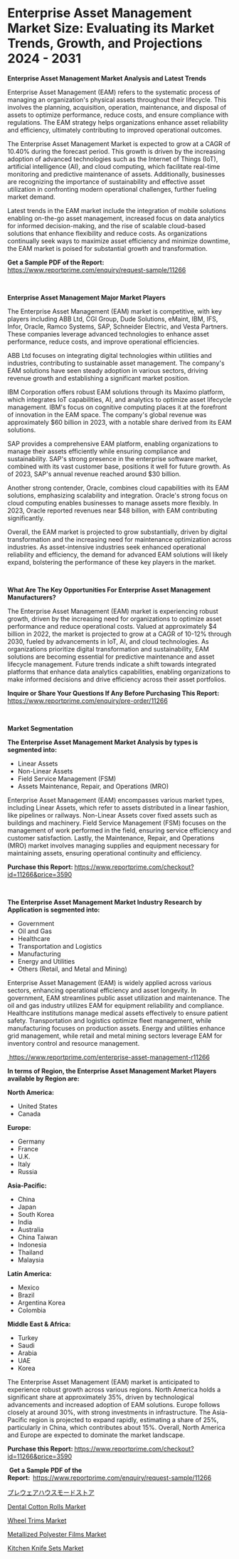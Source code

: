 <p><h1>Enterprise Asset Management Market Size: Evaluating its Market Trends, Growth, and Projections 2024 - 2031</h1></p><p><strong>Enterprise Asset Management Market Analysis and Latest Trends</strong></p>
<p><p>Enterprise Asset Management (EAM) refers to the systematic process of managing an organization's physical assets throughout their lifecycle. This involves the planning, acquisition, operation, maintenance, and disposal of assets to optimize performance, reduce costs, and ensure compliance with regulations. The EAM strategy helps organizations enhance asset reliability and efficiency, ultimately contributing to improved operational outcomes.</p><p>The Enterprise Asset Management Market is expected to grow at a CAGR of 10.40% during the forecast period. This growth is driven by the increasing adoption of advanced technologies such as the Internet of Things (IoT), artificial intelligence (AI), and cloud computing, which facilitate real-time monitoring and predictive maintenance of assets. Additionally, businesses are recognizing the importance of sustainability and effective asset utilization in confronting modern operational challenges, further fueling market demand.</p><p>Latest trends in the EAM market include the integration of mobile solutions enabling on-the-go asset management, increased focus on data analytics for informed decision-making, and the rise of scalable cloud-based solutions that enhance flexibility and reduce costs. As organizations continually seek ways to maximize asset efficiency and minimize downtime, the EAM market is poised for substantial growth and transformation.</p></p>
<p><strong>Get a Sample PDF of the Report:&nbsp;</strong> <a href="https://www.reportprime.com/enquiry/request-sample/11266">https://www.reportprime.com/enquiry/request-sample/11266</a></p>
<p>&nbsp;</p>
<p><strong>Enterprise Asset Management Major Market Players</strong></p>
<p><p>The Enterprise Asset Management (EAM) market is competitive, with key players including ABB Ltd, CGI Group, Dude Solutions, eMaint, IBM, IFS, Infor, Oracle, Ramco Systems, SAP, Schneider Electric, and Vesta Partners. These companies leverage advanced technologies to enhance asset performance, reduce costs, and improve operational efficiencies.</p><p>ABB Ltd focuses on integrating digital technologies within utilities and industries, contributing to sustainable asset management. The company's EAM solutions have seen steady adoption in various sectors, driving revenue growth and establishing a significant market position.</p><p>IBM Corporation offers robust EAM solutions through its Maximo platform, which integrates IoT capabilities, AI, and analytics to optimize asset lifecycle management. IBM's focus on cognitive computing places it at the forefront of innovation in the EAM space. The company's global revenue was approximately $60 billion in 2023, with a notable share derived from its EAM solutions.</p><p>SAP provides a comprehensive EAM platform, enabling organizations to manage their assets efficiently while ensuring compliance and sustainability. SAP's strong presence in the enterprise software market, combined with its vast customer base, positions it well for future growth. As of 2023, SAP's annual revenue reached around $30 billion.</p><p>Another strong contender, Oracle, combines cloud capabilities with its EAM solutions, emphasizing scalability and integration. Oracle's strong focus on cloud computing enables businesses to manage assets more flexibly. In 2023, Oracle reported revenues near $48 billion, with EAM contributing significantly.</p><p>Overall, the EAM market is projected to grow substantially, driven by digital transformation and the increasing need for maintenance optimization across industries. As asset-intensive industries seek enhanced operational reliability and efficiency, the demand for advanced EAM solutions will likely expand, bolstering the performance of these key players in the market.</p></p>
<p>&nbsp;</p>
<p><strong>What Are The Key Opportunities For Enterprise Asset Management Manufacturers?</strong></p>
<p><p>The Enterprise Asset Management (EAM) market is experiencing robust growth, driven by the increasing need for organizations to optimize asset performance and reduce operational costs. Valued at approximately $4 billion in 2022, the market is projected to grow at a CAGR of 10-12% through 2030, fueled by advancements in IoT, AI, and cloud technologies. As organizations prioritize digital transformation and sustainability, EAM solutions are becoming essential for predictive maintenance and asset lifecycle management. Future trends indicate a shift towards integrated platforms that enhance data analytics capabilities, enabling organizations to make informed decisions and drive efficiency across their asset portfolios.</p></p>
<p><strong>Inquire or Share Your Questions If Any Before Purchasing This Report:</strong> <a href="https://www.reportprime.com/enquiry/pre-order/11266">https://www.reportprime.com/enquiry/pre-order/11266</a></p>
<p>&nbsp;</p>
<p><strong>Market Segmentation</strong></p>
<p><strong>The Enterprise Asset Management Market Analysis by types is segmented into:</strong></p>
<p><ul><li>Linear Assets</li><li>Non-Linear Assets</li><li>Field Service Management (FSM)</li><li>Assets Maintenance, Repair, and Operations (MRO)</li></ul></p>
<p><p>Enterprise Asset Management (EAM) encompasses various market types, including Linear Assets, which refer to assets distributed in a linear fashion, like pipelines or railways. Non-Linear Assets cover fixed assets such as buildings and machinery. Field Service Management (FSM) focuses on the management of work performed in the field, ensuring service efficiency and customer satisfaction. Lastly, the Maintenance, Repair, and Operations (MRO) market involves managing supplies and equipment necessary for maintaining assets, ensuring operational continuity and efficiency.</p></p>
<p><strong>Purchase this Report:&nbsp;</strong><a href="https://www.reportprime.com/checkout?id=11266&price=3590">https://www.reportprime.com/checkout?id=11266&price=3590</a></p>
<p>&nbsp;</p>
<p><strong>The Enterprise Asset Management Market Industry Research by Application is segmented into:</strong></p>
<p><ul><li>Government</li><li>Oil and Gas</li><li>Healthcare</li><li>Transportation and Logistics</li><li>Manufacturing</li><li>Energy and Utilities</li><li>Others (Retail, and Metal and Mining)</li></ul></p>
<p><p>Enterprise Asset Management (EAM) is widely applied across various sectors, enhancing operational efficiency and asset longevity. In government, EAM streamlines public asset utilization and maintenance. The oil and gas industry utilizes EAM for equipment reliability and compliance. Healthcare institutions manage medical assets effectively to ensure patient safety. Transportation and logistics optimize fleet management, while manufacturing focuses on production assets. Energy and utilities enhance grid management, while retail and metal mining sectors leverage EAM for inventory control and resource management.</p></p>
<p><a href="https://www.reportprime.com/enterprise-asset-management-r11266">&nbsp;https://www.reportprime.com/enterprise-asset-management-r11266</a></p>
<p><strong>In terms of Region, the Enterprise Asset Management Market Players available by Region are:</strong></p>
<p>
    <p> <strong> North America: </strong>
        <ul>
            <li>United States</li>
            <li>Canada</li>
        </ul>
        </p> 
    <p> <strong> Europe: </strong>
        <ul>
            <li>Germany</li>
            <li>France</li>
            <li>U.K.</li>
            <li>Italy</li>
            <li>Russia</li>
        </ul>
        </p> 
    <p> <strong> Asia-Pacific: </strong>
        <ul>
            <li>China</li>
            <li>Japan</li>
            <li>South Korea</li>
            <li>India</li>
            <li>Australia</li>
            <li>China Taiwan</li>
            <li>Indonesia</li>
            <li>Thailand</li>
            <li>Malaysia</li>
        </ul>
        </p> 
    <p> <strong> Latin America: </strong>
        <ul>
            <li>Mexico</li>
            <li>Brazil</li>
            <li>Argentina Korea</li>
            <li>Colombia</li>
        </ul>
        </p> 
    <p> <strong> Middle East & Africa: </strong>
        <ul>
            <li>Turkey</li>
            <li>Saudi</li>
            <li>Arabia</li>
            <li>UAE</li>
            <li>Korea</li>
        </ul>
    </p>
    </p>
<p><p>The Enterprise Asset Management (EAM) market is anticipated to experience robust growth across various regions. North America holds a significant share at approximately 35%, driven by technological advancements and increased adoption of EAM solutions. Europe follows closely at around 30%, with strong investments in infrastructure. The Asia-Pacific region is projected to expand rapidly, estimating a share of 25%, particularly in China, which contributes about 15%. Overall, North America and Europe are expected to dominate the market landscape.</p></p>
<p><strong>Purchase this Report: </strong><a href="https://www.reportprime.com/checkout?id=11266&price=3590">https://www.reportprime.com/checkout?id=11266&price=3590</a></p>
<p>&nbsp;<strong>Get a Sample PDF of the Report:&nbsp;&nbsp;</strong><a href="https://www.reportprime.com/enquiry/request-sample/11266">https://www.reportprime.com/enquiry/request-sample/11266</a></p>
<p><strong></strong></p>
<p><p><a href="https://medium.com/@burtruozzos0f/pre-warehouse-mode-store-market-%E3%81%AE%E3%82%B0%E3%83%AD%E3%83%BC%E3%83%90%E3%83%AB%E5%B8%82%E5%A0%B4%E6%A6%82%E8%A6%81%E3%81%AF-%E4%B8%96%E7%95%8C%E3%81%8A%E3%82%88%E3%81%B3%E4%B8%BB%E8%A6%81%E5%B8%82%E5%A0%B4%E3%81%AB%E3%81%8A%E3%81%91%E3%82%8B%E6%A5%AD%E7%95%8C%E3%81%AB%E5%BD%B1%E9%9F%BF%E3%82%92%E4%B8%8E%E3%81%88%E3%82%8B%E4%B8%BB%E8%A6%81%E3%81%AA%E3%83%88%E3%83%AC%E3%83%B3%E3%83%89%E3%81%AB%E3%81%A4%E3%81%84%E3%81%A6-%E7%8B%AC%E8%87%AA%E3%81%AE%E8%A6%96%E7%82%B9%E3%82%92%E6%8F%90%E4%BE%9B%E3%81%97%E3%81%BE%E3%81%99-de9fcbe56fc9">プレウェアハウスモードストア</a></p><p><a href="https://github.com/NathanColeman327/Market-Research-Report-List-1/blob/main/dental-cotton-rolls-market.md">Dental Cotton Rolls Market</a></p><p><a href="https://www.linkedin.com/pulse/navigating-global-wheel-trims-market-landscape-trends-forecasts-9llue?trackingId=4jLs7N2FQJSxOQ%2FC9SC3aA%3D%3D">Wheel Trims Market</a></p><p><a href="https://issuu.com/reportprime-2/docs/metallized-polyester-films-market-s_2b410136078c4d">Metallized Polyester Films Market</a></p><p><a href="https://www.linkedin.com/pulse/future-innovation-global-kitchen-knife-sets-market-growth-opportunities-nogic?trackingId=11LDB7HeT9uhSMgo5LO8UQ%3D%3D">Kitchen Knife Sets Market</a></p></p>